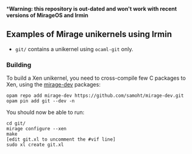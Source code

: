 ***Warning: this repository is out-dated and won't work with recent versions of MirageOS and Irmin**


## Examples of Mirage unikernels using Irmin

- `git/` contains a unikernel using `ocaml-git` only.

### Building

To build a Xen unikernel, you need to
cross-compile few C packages to Xen, using the
[mirage-dev](https://github.com/mirage/mirage-dev) packages:

```
opam repo add mirage-dev https://github.com/samoht/mirage-dev.git
opam pin add git --dev -n
```

You should now be able to run:

```shell
cd git/
mirage configure --xen
make
[edit git.xl to uncomment the #vif line]
sudo xl create git.xl
```
